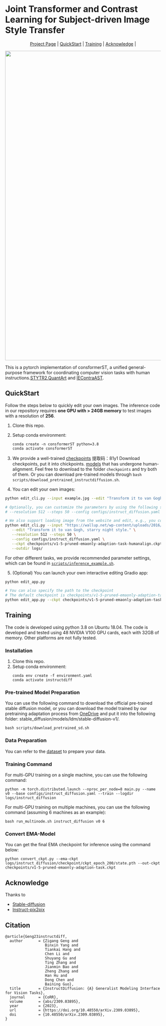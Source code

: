 # Joint Transformer and Contrast Learning for Subject-driven Image Style Transfer

<p align="center">
  <a href="https://github.com/haizhu12/HumSTN">Project Page</a> |
  <a href="#QuickStart">QuickStart</a> |
  <a href="#Training">Training</a> |
  <a href="#Acknowledge">Acknowledge</a> |
</p>

<div align="center">
  <img src="figure/teaser.png" width="1000"/>
</div>

This is a pytorch implementation of consformerST, a unified general-purpose framework for coordinating computer vision tasks with human instructions.[STYTR2](https://github.com/diyiiyiii/StyTR-2),[QuantArt](https://github.com/siyuhuang/QuantArt) and [IEContraAST](https://github.com/HalbertCH/IEContraAST).<br>

## QuickStart
Follow the steps below to quickly edit your own images. The inference code in our repository requires **one GPU with > 24GB memory** to test images with a resolution of **256**.

1. Clone this repo.
2. Setup conda environment:
   ```
   conda create -n consformerST python=3.8
   conda activate consformerST
   ```
3. We provide a well-trained [checkpoints](https://pan.baidu.com/s/13-l1Jcz340MjT3RBAS_9sA?pwd=81y1)  提取码：81y1
Download checkpoints, put it into chickpoints.
 [models](https://mailustceducn-my.sharepoint.com/:u:/g/personal/aa397601_mail_ustc_edu_cn/EWlNmyeS9P1BkRg_IlXbPbwBeNMQXQTcIA0pCokyd61UWg?e=iKfRdk) that has undergone human-alignment. Feel free to download to the folder `checkpoints` and try both of them. Or you can download pre-trained models through `bash scripts/download_pretrained_instructdiffusion.sh`.

5. You can edit your own images:
```bash
python edit_cli.py --input example.jpg --edit "Transform it to van Gogh, starry night style."

# Optionally, you can customize the parameters by using the following syntax: 
# --resolution 512 --steps 50 --config configs/instruct_diffusion.yaml --ckpt YOUR_CHECKPOINT --cfg-text 3.5 --cfg-image 1.25

# We also support loading image from the website and edit, e.g., you could run the command like this:
python edit_cli.py --input "https://wallup.net/wp-content/uploads/2016/01/207131-animals-nature-lion.jpg" \
   --edit "Transform it to van Gogh, starry night style." \
   --resolution 512 --steps 50 \
   --config configs/instruct_diffusion.yaml \
   --ckpt checkpoints/v1-5-pruned-emaonly-adaption-task-humanalign.ckpt \
   --outdir logs/
```
For other different tasks, we provide recommended parameter settings, which can be found in [`scripts/inference_example.sh`](./scripts/inference_example.sh).

5. (Optional) You can launch your own interactive editing Gradio app:
```bash
python edit_app.py 

# You can also specify the path to the checkpoint
# The default checkpoint is checkpoints/v1-5-pruned-emaonly-adaption-task-humanalign.ckpt
python edit_app.py --ckpt checkpoints/v1-5-pruned-emaonly-adaption-task-humanalign.ckpt
```

## Training
The code is developed using python 3.8 on Ubuntu 18.04. The code is developed and tested using 48 NVIDIA V100 GPU cards, each with 32GB of memory. Other platforms are not fully tested.

### Installation
1. Clone this repo.
2. Setup conda environment:
   ```
   conda env create -f environment.yaml
   conda activate instructdiff
   ```

### Pre-trained Model Preparation
You can use the following command to download the official pre-trained stable diffusion model, or you can download the model trained by our pretraining adaptation process from [OneDrive](https://mailustceducn-my.sharepoint.com/:u:/g/personal/aa397601_mail_ustc_edu_cn/EXJSMIpFev5Nj0kuKI88U1IBZDSjegp3G8ukku0OxRRjFQ?e=QhnnB4) and put it into the following folder: stable_diffusion/models/ldm/stable-diffusion-v1/.
   ```
   bash scripts/download_pretrained_sd.sh
   ```

### Data Preparation
You can refer to the [dataset](https://github.com/cientgu/InstructDiffusion/tree/main/dataset) to prepare your data.

### Training Command
For multi-GPU training on a single machine, you can use the following command:
   ```
   python -m torch.distributed.launch --nproc_per_node=8 main.py --name v0 --base configs/instruct_diffusion.yaml --train --logdir logs/instruct_diffusion
   ```

For multi-GPU training on multiple machines, you can use the following command (assuming 6 machines as an example):
   ```
   bash run_multinode.sh instruct_diffusion v0 6
   ```

### Convert EMA-Model
You can get the final EMA checkpoint for inference using the command below:
   ```
   python convert_ckpt.py --ema-ckpt logs/instruct_diffusion/checkpoint/ckpt_epoch_200/state.pth --out-ckpt checkpoints/v1-5-pruned-emaonly-adaption-task.ckpt
   ```

## Acknowledge

Thanks to 
- [Stable-diffusion](https://github.com/CompVis/stable-diffusion)
- [Instruct-pix2pix](https://github.com/timothybrooks/instruct-pix2pix)

## Citation

```
@article{Geng23instructdiff,
  author       = {Zigang Geng and
                  Binxin Yang and
                  Tiankai Hang and
                  Chen Li and
                  Shuyang Gu and
                  Ting Zhang and
                  Jianmin Bao and
                  Zheng Zhang and
                  Han Hu and
                  Dong Chen and
                  Baining Guo},
  title        = {InstructDiffusion: {A} Generalist Modeling Interface for Vision Tasks},
  journal      = {CoRR},
  volume       = {abs/2309.03895},
  year         = {2023},
  url          = {https://doi.org/10.48550/arXiv.2309.03895},
  doi          = {10.48550/arXiv.2309.03895},
}
```

